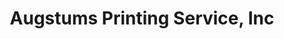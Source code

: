 ---
title: "Augstums Printing Service, Inc"
url: /lincoln/augstums-printing-service-inc/
shop: Kopieren
---
